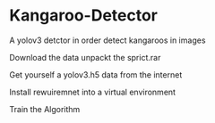 # Kangaroo-Detector
A yolov3 detctor in order detect kangaroos in images

Download the data unpackt the sprict.rar 

Get yourself a yolov3.h5 data from the internet

Install rewuiremnet into a virtual environment

Train the Algorithm

